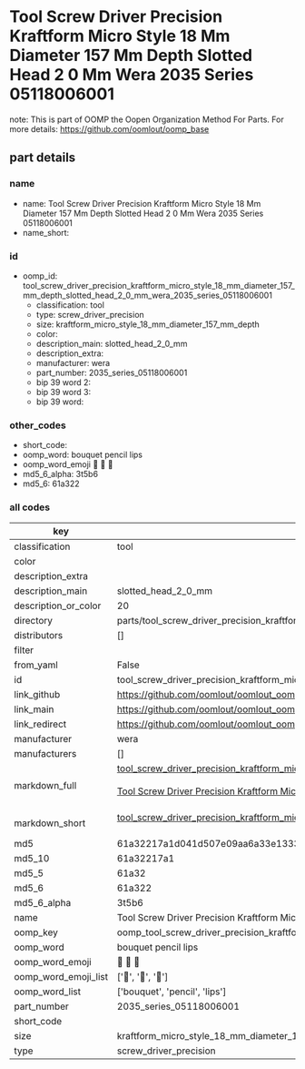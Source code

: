 # Tool Screw Driver Precision Kraftform Micro Style 18 Mm Diameter 157 Mm Depth Slotted Head 2 0 Mm Wera 2035 Series 05118006001  

note: This is part of OOMP the Oopen Organization Method For Parts. For more details: https://github.com/oomlout/oomp_base

##  part details
  







### name
* name: Tool Screw Driver Precision Kraftform Micro Style 18 Mm Diameter 157 Mm Depth Slotted Head 2 0 Mm Wera 2035 Series 05118006001
* name_short: 
### id
* oomp_id: tool_screw_driver_precision_kraftform_micro_style_18_mm_diameter_157_mm_depth_slotted_head_2_0_mm_wera_2035_series_05118006001
  * classification: tool
  * type: screw_driver_precision
  * size: kraftform_micro_style_18_mm_diameter_157_mm_depth
  * color: 
  * description_main: slotted_head_2_0_mm
  * description_extra: 
  * manufacturer: wera
  * part_number: 2035_series_05118006001
  * bip 39 word 2: 
  * bip 39 word 3: 
  * bip 39 word: 

### other_codes
* short_code: 
* oomp_word: bouquet pencil lips
* oomp_word_emoji :bouquet: :pencil: :lips:
* md5_6_alpha: 3t5b6
* md5_6: 61a322









### all codes 
| key | value |  
| --- | --- |  
| classification | tool |  
| color |  |  
| description_extra |  |  
| description_main | slotted_head_2_0_mm |  
| description_or_color | 20 |  
| directory | parts/tool_screw_driver_precision_kraftform_micro_style_18_mm_diameter_157_mm_depth_slotted_head_2_0_mm_wera_2035_series_05118006001 |  
| distributors | [] |  
| filter |  |  
| from_yaml | False |  
| id | tool_screw_driver_precision_kraftform_micro_style_18_mm_diameter_157_mm_depth_slotted_head_2_0_mm_wera_2035_series_05118006001 |  
| link_github | https://github.com/oomlout/oomlout_oomp_version_1_messy/tree/main/parts/tool_screw_driver_precision_kraftform_micro_style_18_mm_diameter_157_mm_depth_slotted_head_2_0_mm_wera_2035_series_05118006001 |  
| link_main | https://github.com/oomlout/oomlout_oomp_version_1_messy/tree/main/parts/tool_screw_driver_precision_kraftform_micro_style_18_mm_diameter_157_mm_depth_slotted_head_2_0_mm_wera_2035_series_05118006001 |  
| link_redirect | https://github.com/oomlout/oomlout_oomp_version_1_messy/tree/main/parts/tool_screw_driver_precision_kraftform_micro_style_18_mm_diameter_157_mm_depth_slotted_head_2_0_mm_wera_2035_series_05118006001 |  
| manufacturer | wera |  
| manufacturers | [] |  
| markdown_full | [tool_screw_driver_precision_kraftform_micro_style_18_mm_diameter_157_mm_depth_slotted_head_2_0_mm_wera_2035_series_05118006001](none)<br>[](none)<br>[Tool Screw Driver Precision Kraftform Micro Style 18 Mm Diameter 157 Mm Depth Slotted Head 2 0 Mm Wera 2035 Series 05118006001](none)<br><br> |  
| markdown_short | [tool_screw_driver_precision_kraftform_micro_style_18_mm_diameter_157_mm_depth_slotted_head_2_0_mm_wera_2035_series_05118006001](none)<br><br> |  
| md5 | 61a32217a1d041d507e09aa6a33e1333 |  
| md5_10 | 61a32217a1 |  
| md5_5 | 61a32 |  
| md5_6 | 61a322 |  
| md5_6_alpha | 3t5b6 |  
| name | Tool Screw Driver Precision Kraftform Micro Style 18 Mm Diameter 157 Mm Depth Slotted Head 2 0 Mm Wera 2035 Series 05118006001 |  
| oomp_key | oomp_tool_screw_driver_precision_kraftform_micro_style_18_mm_diameter_157_mm_depth_slotted_head_2_0_mm_wera_2035_series_05118006001 |  
| oomp_word | bouquet pencil lips |  
| oomp_word_emoji | :bouquet: :pencil: :lips: |  
| oomp_word_emoji_list | [':bouquet:', ':pencil:', ':lips:'] |  
| oomp_word_list | ['bouquet', 'pencil', 'lips'] |  
| part_number | 2035_series_05118006001 |  
| short_code |  |  
| size | kraftform_micro_style_18_mm_diameter_157_mm_depth |  
| type | screw_driver_precision |  
